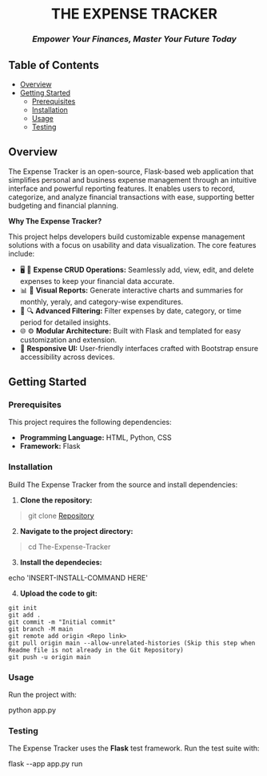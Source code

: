 <h1 align=center> THE EXPENSE TRACKER </h1>

### <center> *Empower Your Finances, Master Your Future Today* </center>

## **Table of Contents**
+ [Overview](#overview)
+ [Getting Started](#getting-started)
  + [Prerequisites](#prerequisites)
  + [Installation](#installation)
  + [Usage](#usage)
  + [Testing](#testing)

## **Overview** 
The Expense Tracker is an open-source, Flask-based web application that simplifies personal and business expense management through an intuitive interface and powerful reporting features. It enables users to record, categorize, and analyze financial transactions with ease, supporting better budgeting and financial planning.

**Why The Expense Tracker?**

This project helps developers build customizable expense management solutions with a focus on usability and data visualization. The core features include:
- 🖥️ 🧾 **Expense CRUD Operations:** Seamlessly add, view, edit, and delete expenses to keep your financial data accurate.
- 📊 🎨 **Visual Reports:** Generate interactive charts and summaries for monthly, yeraly, and category-wise expenditures.
- 📅 🔍 **Advanced Filtering:** Filter expenses by date, category, or time period for detailed insights.
- 🌐 ⚙️ **Modular Architecture:** Built with Flask and templated for easy customization and extension.
- 📱 **Responsive UI:** User-friendly interfaces crafted with Bootstrap ensure accessibility across devices.

## **Getting Started**
### **Prerequisites**
This project requires the following dependencies:
- **Programming Language:** HTML, Python, CSS
- **Framework:** Flask

### **Installation**
Build The Expense Tracker from the source and install dependencies:
1. **Clone the repository:**
> git clone [Repository](https://github.com/ra0525/The-Expense-Tracker.git)

2. **Navigate to the project directory:**
> cd The-Expense-Tracker

3. **Install the dependecies:**<br/>

echo 'INSERT-INSTALL-COMMAND HERE'

4. **Upload the code to git:**
```
git init
git add .
git commit -m "Initial commit"
git branch -M main
git remote add origin <Repo link>
git pull origin main --allow-unrelated-histories (Skip this step when Readme file is not already in the Git Repository)
git push -u origin main
```
### **Usage**
Run the project with:<br/>

python app.py

### **Testing**
The Expense Tracker uses the **Flask** test framework. Run the test suite with:<br/>

flask --app app.py run